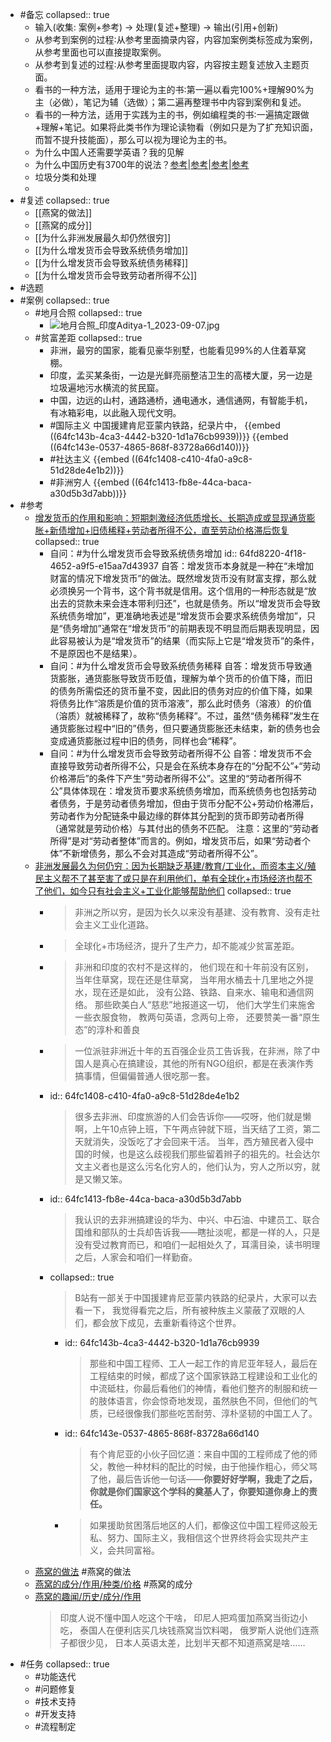 - #备忘
  collapsed:: true
	- 输入(收集: 案例+参考) → 处理(复述+整理) → 输出(引用+创新)
	- 从参考到案例的过程∶从参考里面摘录内容，内容加案例类标签成为案例，从参考里面也可以直接提取案例。
	- 从参考到复述的过程∶从参考里面提取内容，内容按主题复述放入主题页面。
	- 看书的一种方法，适用于理论为主的书∶第一遍以看完100%+理解90%为主（必做），笔记为辅（选做）；第二遍再整理书中内容到案例和复述。
	- 看书的一种方法，适用于实践为主的书，例如编程类的书∶一遍搞定跟做+理解+笔记。如果将此类书作为理论读物看（例如只是为了扩充知识面，而暂不提升技能面），那么可以视为理论为主的书。
	- 为什么中国人还需要学英语？我的见解
	- 为什么中国历史有3700年的说法？[参考](https://www.zhihu.com/answer/2384023909)|[参考](https://zhuanlan.zhihu.com/p/474417018)|[参考](https://www.zhihu.com/answer/2396277537)|[参考](https://www.zhihu.com/answer/2862655229)
	- 垃圾分类和处理
	-
- #复述
  collapsed:: true
	- [[燕窝的做法]]
	- [[燕窝的成分]]
	- [[为什么非洲发展最久却仍然很穷]]
	- [[为什么增发货币会导致系统债务增加]]
	- [[为什么增发货币会导致系统债务稀释]]
	- [[为什么增发货币会导致劳动者所得不公]]
- #选题
- #案例
  collapsed:: true
	- #地月合照
	  collapsed:: true
		- ![地月合照_印度Aditya-1_2023-09-07.jpg](../assets/地月合照_印度Aditya-1_2023-09-07_1694351060766_0.jpg)
	- #贫富差距
	  collapsed:: true
		- 非洲，最穷的国家，能看见豪华别墅，也能看见99%的人住着草窝棚。
		- 印度，孟买某条街，一边是光鲜亮丽整洁卫生的高楼大厦，另一边是垃圾遍地污水横流的贫民窟。
		- 中国，边远的山村，通路通桥，通电通水，通信通网，有智能手机，有冰箱彩电，以此融入现代文明。
		- #国际主义 中国援建肯尼亚蒙内铁路，纪录片中，
		  {{embed ((64fc143b-4ca3-4442-b320-1d1a76cb9939))}}
		  {{embed ((64fc143e-0537-4865-868f-83728a66d140))}}
		- #社达主义
		  {{embed ((64fc1408-c410-4fa0-a9c8-51d28de4e1b2))}}
		- #非洲穷人
		  {{embed ((64fc1413-fb8e-44ca-baca-a30d5b3d7abb))}}
- #参考
	- [增发货币的作用和影响：短期刺激经济低质增长、长期造成或显现通货膨胀+新债增加+旧债稀释+劳动者所得不公，直至劳动价格滞后恢复](https://www.zhihu.com/answer/2674870622)
	  collapsed:: true
		- 自问：#为什么增发货币会导致系统债务增加
		  id:: 64fd8220-4f18-4652-a9f5-e15aa7d43937
		  自答：增发货币本身就是一种在“未增加财富的情况下增发货币”的做法。既然增发货币没有财富支撑，那么就必须换另一个背书，这个背书就是信用。这个信用的一种形态就是“放出去的贷款未来会连本带利归还”，也就是债务。所以“增发货币会导致系统债务增加”，更准确地表述是“增发货币会要求系统债务增加”，只是“债务增加”通常在“增发货币”的前期表现不明显而后期表现明显，因此容易被认为是“增发货币”的结果（而实际上它是“增发货币”的条件，不是原因也不是结果）。
		- 自问：#为什么增发货币会导致系统债务稀释
		  自答：增发货币导致通货膨胀，通货膨胀导致货币贬值，理解为单个货币的价值下降，而旧的债务所需偿还的货币量不变，因此旧的债务对应的价值下降，如果将债务比作“溶质是价值的货币溶液”，那么此时债务（溶液）的价值（溶质）就被稀释了，故称“债务稀释”。不过，虽然“债务稀释”发生在通货膨胀过程中“旧的”债务，但只要通货膨胀还未结束，新的债务也会变成通货膨胀过程中旧的债务，同样也会“稀释”。
		- 自问：#为什么增发货币会导致劳动者所得不公
		  自答：增发货币不会直接导致劳动者所得不公，只是会在系统本身存在的“分配不公”+“劳动价格滞后”的条件下产生“劳动者所得不公”。这里的“劳动者所得不公”具体体现在：增发货币要求系统债务增加，而系统债务也包括劳动者债务，于是劳动者债务增加，但由于货币分配不公+劳动价格滞后，劳动者作为分配链条中最边缘的群体其分配到的货币即劳动者所得（通常就是劳动价格）与其付出的债务不匹配。
		  注意：这里的“劳动者所得”是对“劳动者整体”而言的。例如，增发货币后，如果“劳动者个体”不新增债务，那么不会对其造成“劳动者所得不公”。
	- [非洲发展最久为何仍穷：因为长期缺乏基建/教育/工业化，而资本主义/殖民主义帮不了甚至害了或只是在利用他们，单有全球化+市场经济也帮不了他们，如今只有社会主义+工业化能够帮助他们](https://www.zhihu.com/question/22249299/answer/552495716)
	  collapsed:: true
		- >非洲之所以穷，是因为长久以来没有基建、没有教育、没有走社会主义工业化道路。
		- >全球化+市场经济，提升了生产力，却不能减少贫富差距。
		- >非洲和印度的农村不是这样的，
		  他们现在和十年前没有区别，当年住草窝，现在还是住草窝，
		  当年用水桶去十几里地之外提水，现在还是如此，
		  没有公路、铁路、自来水、输电和通信网络。
		  那些欧美白人“慈悲”地报道这一切，
		  他们大学生们来施舍一些衣服食物，
		  教两句英语，念两句上帝，
		  还要赞美一番“原生态”的淳朴和善良
		- >一位派驻非洲近十年的五百强企业员工告诉我，在非洲，除了中国人是真心在搞建设，其他的所有NGO组织，都是在表演作秀搞事情，但偏偏普通人很吃那一套。
		- id:: 64fc1408-c410-4fa0-a9c8-51d28de4e1b2
		  >很多去非洲、印度旅游的人们会告诉你——哎呀，他们就是懒啊，上午10点钟上班，下午两点钟就下班，当天结了工资，第二天就消失，没饭吃了才会回来干活。
		  当年，西方殖民者入侵中国的时候，也是这么歧视我们那些留着辫子的祖先的。社会达尔文主义者也是这么污名化穷人的，他们认为，穷人之所以穷，就是又懒又笨。
		- id:: 64fc1413-fb8e-44ca-baca-a30d5b3d7abb
		  >我认识的去非洲搞建设的华为、中兴、中石油、中建员工、联合国维和部队的士兵却告诉我——瞎扯淡呢，都是一样的人，只是没有受过教育而已，和咱们一起相处久了，耳濡目染，读书明理之后，人家会和咱们一样勤奋。
		- collapsed:: true
		  >B站有一部关于中国援建肯尼亚蒙内铁路的纪录片，大家可以去看一下，
		  我觉得看完之后，所有被种族主义蒙蔽了双眼的人们，都会放下成见，去重新看待这个世界。
			- id:: 64fc143b-4ca3-4442-b320-1d1a76cb9939
			  >那些和中国工程师、工人一起工作的肯尼亚年轻人，最后在工程结束的时候，都成了这个国家铁路工程建设和工业化的中流砥柱，你最后看他们的神情，看他们整齐的制服和统一的肢体语言，你会惊奇地发现，虽然肤色不同，但他们的气质，已经很像我们那些吃苦耐劳、淳朴坚韧的中国工人了。
			- id:: 64fc143e-0537-4865-868f-83728a66d140
			  >有个肯尼亚的小伙子回忆道：来自中国的工程师成了他的师父，教他一种材料的配比的时候，由于他操作粗心，师父骂了他，最后告诉他一句话——**你要好好学啊，我走了之后，你就是你们国家这个学科的奠基人了，你要知道你身上的责任。**
			- >如果援助贫困落后地区的人们，都像这位中国工程师这般无私、努力、国际主义，我相信这个世界终将会实现共产主义，会共同富裕。
	- [燕窝的做法](https://zhuanlan.zhihu.com/p/194312275) #燕窝的做法
	- [燕窝的成分/作用/种类/价格](https://zhuanlan.zhihu.com/p/368154685) #燕窝的成分
	- [燕窝的趣闻/历史/成分/作用](https://zhuanlan.zhihu.com/p/54333162)
	  >印度人说不懂中国人吃这个干啥，
	  印尼人把鸡蛋加燕窝当街边小吃，
	  泰国人在便利店买几块钱燕窝当饮料喝，
	  俄罗斯人说他们连燕子都很少见，
	  日本人英语太差，比划半天都不知道燕窝是啥……
- #任务
  collapsed:: true
	- #功能迭代
	- #问题修复
	- #技术支持
	- #开发支持
	- #流程制定